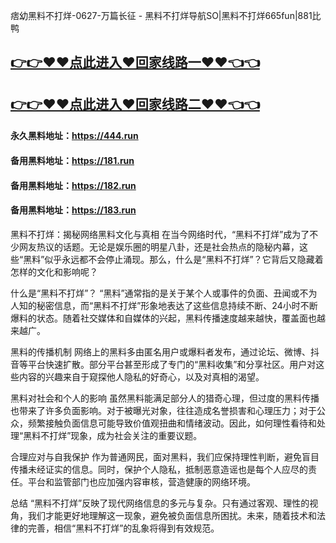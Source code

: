 痞幼黑料不打烊-0627-万篇长征 - 黑料不打烊导航SO|黑料不打烊665fun|881比鸭

## [👉👉♥♥点此进入♥回家线路一♥♥👈👈](https://unpkg.com/182run/index.html)
## [👉👉♥♥点此进入♥回家线路二♥♥👈👈](https://unpkg.com/182-1run/index.html)

#### 永久黑料地址：https://444.run
#### 备用黑料地址：https://181.run
#### 备用黑料地址：https://182.run
#### 备用黑料地址：https://183.run

黑料不打烊：揭秘网络黑料文化与真相
在当今网络时代，“黑料不打烊”成为了不少网友热议的话题。无论是娱乐圈的明星八卦，还是社会热点的隐秘内幕，这些“黑料”似乎永远都不会停止涌现。那么，什么是“黑料不打烊”？它背后又隐藏着怎样的文化和影响呢？

什么是“黑料不打烊”？
“黑料”通常指的是关于某个人或事件的负面、丑闻或不为人知的秘密信息，而“黑料不打烊”形象地表达了这些信息持续不断、24小时不断爆料的状态。随着社交媒体和自媒体的兴起，黑料传播速度越来越快，覆盖面也越来越广。

黑料的传播机制
网络上的黑料多由匿名用户或爆料者发布，通过论坛、微博、抖音等平台快速扩散。部分平台甚至形成了专门的“黑料收集”和分享社区。用户对这些内容的兴趣来自于窥探他人隐私的好奇心，以及对真相的渴望。

黑料对社会和个人的影响
虽然黑料能满足部分人的猎奇心理，但过度的黑料传播也带来了许多负面影响。对于被曝光对象，往往造成名誉损害和心理压力；对于公众，频繁接触负面信息可能导致价值观扭曲和情绪波动。因此，如何理性看待和处理“黑料不打烊”现象，成为社会关注的重要议题。

合理应对与自我保护
作为普通网民，面对黑料，我们应保持理性判断，避免盲目传播未经证实的信息。同时，保护个人隐私，抵制恶意造谣也是每个人应尽的责任。平台和监管部门也应加强内容审核，营造健康的网络环境。

总结
“黑料不打烊”反映了现代网络信息的多元与复杂。只有通过客观、理性的视角，我们才能更好地理解这一现象，避免被负面信息所困扰。未来，随着技术和法律的完善，相信“黑料不打烊”的乱象将得到有效规范。

